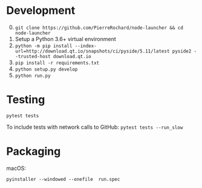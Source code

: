 # Development

0. `git clone https://github.com/PierreRochard/node-launcher && cd node-launcher`
1. Setup a Python 3.6+ virtual environment
2. `python -m pip install --index-url=http://download.qt.io/snapshots/ci/pyside/5.11/latest pyside2 --trusted-host download.qt.io`
3. `pip install -r requirements.txt`
4. `python setup.py develop`
5. `python run.py`

# Testing

`pytest tests`

To include tests with network calls to GitHub:
`pytest tests --run_slow`


# Packaging

macOS:

`pyinstaller --windowed --onefile  run.spec`